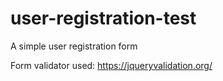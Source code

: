 # user-registration-test
A simple user registration form

Form validator used:
https://jqueryvalidation.org/
